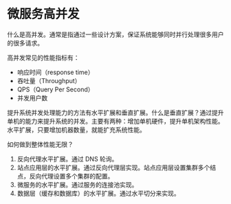 # 微服务高并发

什么是高并发。通常是指通过一些设计方案，保证系统能够同时并行处理很多用户的很多请求。

高并发常见的性能指标有：

+ 响应时间（response time）
+ 吞吐量（Throughput）
+ QPS（Query Per Second）
+ 并发用户数

提升系统并发处理能力的方法有水平扩展和垂直扩展。什么是垂直扩展？通过提升单机的能力来提升系统的并发。主要有两种：增加单机硬件，提升单机架构性能。水平扩展，只要增加机器数量，就能扩充系统性能。

如何做到整体性能无限？

1. 反向代理水平扩展。通过 DNS 轮询。
2. 站点应用层的水平扩展。通过反向代理层实现。站点应用层设置集群多个结点，反向代理设置多个集群的配置。
3. 微服务的水平扩展。通过服务的连接池实现。
4. 数据层（缓存和数据库）的水平扩展。通过水平切分来实现。
